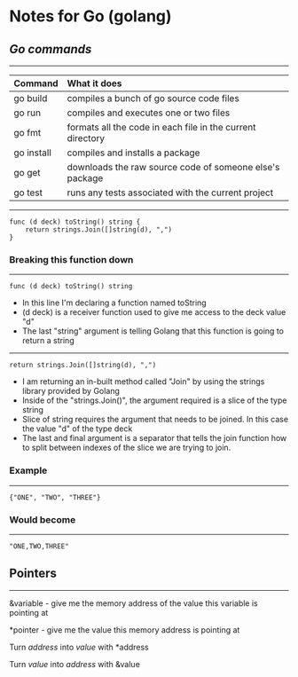 # Notes for Go (golang)

## _Go commands_

---

| Command    | What it does                                               |
| ---------- | :--------------------------------------------------------- |
| go build   | compiles a bunch of go source code files                   |
| go run     | compiles and executes one or two files                     |
| go fmt     | formats all the code in each file in the current directory |
| go install | compiles and installs a package                            |
| go get     | downloads the raw source code of someone else's package    |
| go test    | runs any tests associated with the current project         |

---
```
func (d deck) toString() string {
	return strings.Join([]string(d), ",")
}
```
### Breaking this function down
---

```
func (d deck) toString() string
```
* In this line I'm declaring a function named toString
* (d deck) is a receiver function used to give me access to the deck value "d"
* The last "string" argument is telling Golang that this function is going to return a string

---
```
return strings.Join([]string(d), ",")
```
* I am returning an in-built method called "Join" by using the strings library provided by Golang
* Inside of the "strings.Join()", the argument required is a slice of the type string
* Slice of string requires the argument that needs to be joined. In this case the value "d" of the type deck
* The last and final argument is a separator that tells the join function how to split between indexes of the slice we are trying to join. 

### Example
---
```
{"ONE", "TWO", "THREE"}
```
### Would become
---
```
"ONE,TWO,THREE"
```
## Pointers
---
&variable - give me the memory address of the value this variable is pointing at

*pointer - give me the value this memory address is pointing at

Turn _address_ into _value_ with *address

Turn _value_ into _address_ with &value
